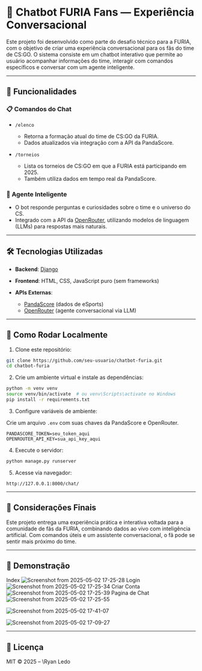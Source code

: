 # 🐺 Chatbot FURIA Fans — Experiência Conversacional

Este projeto foi desenvolvido como parte do desafio técnico para a FURIA, com o objetivo de criar uma experiência conversacional para os fãs do time de CS\:GO. O sistema consiste em um chatbot interativo que permite ao usuário acompanhar informações do time, interagir com comandos específicos e conversar com um agente inteligente.

---

## 🚀 Funcionalidades

### 📋 Comandos do Chat

* `/elenco`

  * Retorna a formação atual do time de CS\:GO da FURIA.
  * Dados atualizados via integração com a API da PandaScore.

* `/torneios`

  * Lista os torneios de CS\:GO em que a FURIA está participando em 2025.
  * Também utiliza dados em tempo real da PandaScore.

### 💬 Agente Inteligente

* O bot responde perguntas e curiosidades sobre o time e o universo do CS.
* Integrado com a API da [OpenRouter](https://openrouter.ai/), utilizando modelos de linguagem (LLMs) para respostas mais naturais.

---

## 🛠️ Tecnologias Utilizadas

* **Backend**: [Django](https://www.djangoproject.com/)
* **Frontend**: HTML, CSS, JavaScript puro (sem frameworks)
* **APIs Externas**:

  * [PandaScore](https://developers.pandascore.co/) (dados de eSports)
  * [OpenRouter](https://openrouter.ai/) (agente conversacional via LLM)

---

## 📂 Como Rodar Localmente

1. Clone este repositório:

```bash
git clone https://github.com/seu-usuario/chatbot-furia.git
cd chatbot-furia
```

2. Crie um ambiente virtual e instale as dependências:

```bash
python -m venv venv
source venv/bin/activate  # ou venv\Scripts\activate no Windows
pip install -r requirements.txt
```

3. Configure variáveis de ambiente:

Crie um arquivo `.env` com suas chaves da PandaScore e OpenRouter.

```
PANDASCORE_TOKEN=seu_token_aqui
OPENROUTER_API_KEY=sua_api_key_aqui
```

4. Execute o servidor:

```bash
python manage.py runserver
```

5. Acesse via navegador:

```
http://127.0.0.1:8000/chat/
```

---

## 🧠 Considerações Finais

Este projeto entrega uma experiência prática e interativa voltada para a comunidade de fãs da FURIA, combinando dados ao vivo com inteligência artificial. Com comandos úteis e um assistente conversacional, o fã pode se sentir mais próximo do time.

---

## 📸 Demonstração
Index
![Screenshot from 2025-05-02 17-25-28](https://github.com/user-attachments/assets/e0dab788-3ec4-460c-8000-27f73bd2ff49)
Login
![Screenshot from 2025-05-02 17-25-34](https://github.com/user-attachments/assets/1f2bd7b9-03c5-49b8-8dcc-aaed0996a1dd)
Criar Conta
![Screenshot from 2025-05-02 17-25-39](https://github.com/user-attachments/assets/a7a6651b-37c5-49dd-b6a0-c502f5688735)
Pagina de Chat
![Screenshot from 2025-05-02 17-25-55](https://github.com/user-attachments/assets/02ccb182-fa4f-45c1-bf3f-3075f900f731)

![Screenshot from 2025-05-02 17-41-07](https://github.com/user-attachments/assets/c708a51c-dab6-4c46-9729-5ac682290777)

![Screenshot from 2025-05-02 17-09-27](https://github.com/user-attachments/assets/96322b52-67e5-492b-9fb0-5bc20db9f925)

---

## 📄 Licença

MIT © 2025 – \Ryan Ledo
